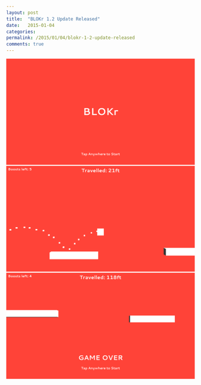 ```yaml
---
layout: post
title:  "BLOKr 1.2 Update Released"
date:   2015-01-04
categories:
permalink: /2015/01/04/blokr-1-2-update-released
comments: true
---
```


[![start_screenshot]][start_screenshot]
[![in_game_screenshot]][in_game_screenshot]
[![game_over_screenshot]][game_over_screenshot]

[start_screenshot]: /images/posts/2015/01/blokr-1-2-start-screenshot-ios.png
[in_game_screenshot]: /images/posts/2015/01/blokr-1-2-in-game-screenshot-ios.png
[game_over_screenshot]: /images/posts/2015/01/blokr-1-2-game-over-screenshot-ios.png
